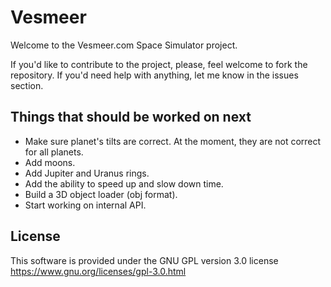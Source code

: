 # Vesmeer
Welcome to the Vesmeer.com Space Simulator project.

If you'd like to contribute to the project, please, feel welcome to fork the repository. If you'd need help with anything, let me know in the issues section.

## Things that should be worked on next
* Make sure planet's tilts are correct. At the moment, they are not correct for all planets.
* Add moons.
* Add Jupiter and Uranus rings.
* Add the ability to speed up and slow down time.
* Build a 3D object loader (obj format).
* Start working on internal API.

## License
This software is provided under the GNU GPL version 3.0 license
https://www.gnu.org/licenses/gpl-3.0.html
